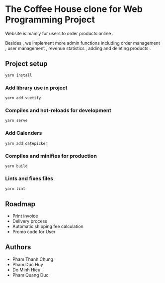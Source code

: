 # The Coffee House clone for Web Programming Project

Website is mainly for users to order products online .

Besides , we implement more admin functions including order management , user management , revenue statistics , adding and deleting products .

## Project setup
```
yarn install
```
### Add library use in project
```
yarn add vuetify
```
### Compiles and hot-reloads for development
```
yarn serve
```
### Add Calenders
```
yarn add datepicker
```
### Compiles and minifies for production
```
yarn build
```
### Lints and fixes files
```
yarn lint
```


## Roadmap

+ Print invoice
+ Delivery process
+ Automatic shipping fee calculation
+ Promo code for User

## Authors
+ Pham Thanh Chung
+ Pham Duc Huy
+ Do Minh Hieu
+ Pham Quang Duc

